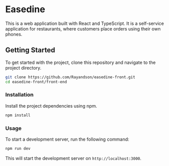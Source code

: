 # Easedine

This is a web application built with React and TypeScript. It is a self-service application for restaurants, where customers place orders using their own phones.

## Getting Started

To get started with the project, clone this repository and navigate to the project directory.

```bash
git clone https://github.com/Rayandson/easedine-front.git
cd easedine-front/front-end
```

### Installation

Install the project dependencies using npm.

```bash
npm install
```

### Usage

To start a development server, run the following command:

```bash
npm run dev
```

This will start the development server on `http://localhost:3000`.
